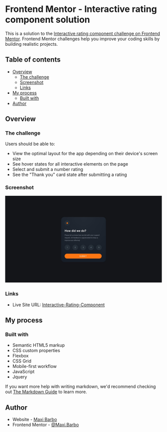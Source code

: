 # Frontend Mentor - Interactive rating component solution

This is a solution to the [Interactive rating component challenge on Frontend Mentor](https://www.frontendmentor.io/challenges/interactive-rating-component-koxpeBUmI). Frontend Mentor challenges help you improve your coding skills by building realistic projects. 

## Table of contents

- [Overview](#overview)
  - [The challenge](#the-challenge)
  - [Screenshot](#screenshot)
  - [Links](#links)
- [My process](#my-process)
  - [Built with](#built-with)
- [Author](#author)

## Overview

### The challenge

Users should be able to:

- View the optimal layout for the app depending on their device's screen size
- See hover states for all interactive elements on the page
- Select and submit a number rating
- See the "Thank you" card state after submitting a rating

### Screenshot

![](./design/desktop-design.jpg)

### Links

- Live Site URL: [Interactive-Rating-Component](https://maxibarbo.github.io/Interactive-rating-component/)

## My process

### Built with

- Semantic HTML5 markup
- CSS custom properties
- Flexbox
- CSS Grid
- Mobile-first workflow
- JavaScript
- Jquery


If you want more help with writing markdown, we'd recommend checking out [The Markdown Guide](https://www.markdownguide.org/) to learn more.

## Author

- Website - [Maxi Barbo](https://maxibarbo.github.io/Interactive-rating-component/)
- Frontend Mentor - [@Maxi.Barbo](https://www.frontendmentor.io/profile/MaxiBarbo)


